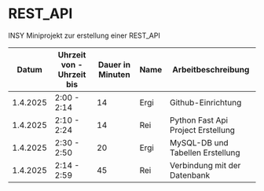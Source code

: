 # REST_API
INSY Miniprojekt zur erstellung einer REST_API

| Datum      | Uhrzeit von - Uhrzeit bis |  Dauer in Minuten | Name  | Arbeitbeschreibung  |
|--------------|----------|-----------|---------|---------|
| 1.4.2025 | 2:00 - 2:14 | 14 | Ergi | Github-Einrichtung |
| 1.4.2025 | 2:10 - 2:24 | 14 | Rei  |Python Fast Api Project Erstellung |
| 1.4.2025 | 2:30 - 2:50 | 20 | Ergi  |MySQL-DB und Tabellen Erstellung |
| 1.4.2025 | 2:14 - 2:59 | 45 | Rei  |Verbindung mit der Datenbank |



